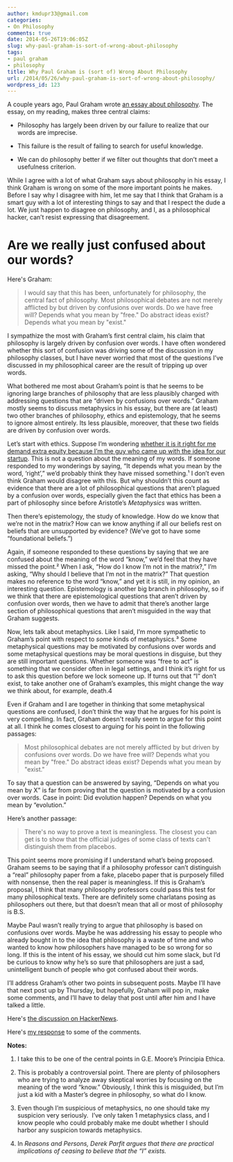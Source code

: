 ```yaml
---
author: kmdupr33@gmail.com
categories:
- On Philosophy
comments: true
date: 2014-05-26T19:06:05Z
slug: why-paul-graham-is-sort-of-wrong-about-philosophy
tags:
- paul graham
- philosophy
title: Why Paul Graham is (sort of) Wrong About Philosophy
url: /2014/05/26/why-paul-graham-is-sort-of-wrong-about-philosophy/
wordpress_id: 123
---
```


A couple years ago, Paul Graham wrote [an essay about philosophy](http://www.paulgraham.com/philosophy.html#f15n). The essay, on my reading, makes three central claims:



	
  * Philosophy has largely been driven by our failure to realize that our words are imprecise.

	
  * This failure is the result of failing to search for useful knowledge.

	
  * We can do philosophy better if we filter out thoughts that don’t meet a usefulness criterion.


While I agree with a lot of what Graham says about philosophy in his essay, I think Graham is wrong on some of the more important points he makes. Before I say why I disagree with him, let me say that I think that Graham is a smart guy with a lot of interesting things to say and that I respect the dude a lot. We just happen to disagree on philosophy, and I, as a philosophical hacker, can’t resist expressing that disagreement.


# **Are we really just confused about our words?**


Here's Graham:


<blockquote>I would say that this has been, unfortunately for philosophy, the central fact of philosophy. Most philosophical debates are not merely afflicted by but driven by confusions over words. Do we have free will? Depends what you mean by "free." Do abstract ideas exist? Depends what you mean by "exist."</blockquote>


I sympathize the most with Graham’s first central claim, his claim that philosophy is largely driven by confusion over words. I have often wondered whether this sort of confusion was driving some of the discussion in my philosophy classes, but I have never worried that most of the questions I’ve discussed in my philosophical career are the result of tripping up over words.

What bothered me most about Graham’s point is that he seems to be ignoring large branches of philosophy that are less plausibly charged with addressing questions that are “driven by confusions over words.” Graham mostly seems to discuss metaphysics in his essay, but there are (at least) two other branches of philosophy, ethics and epistemology, that he seems to ignore almost entirely. Its less plausible, moreover, that these two fields are driven by confusion over words.

Let’s start with ethics. Suppose I’m wondering [whether it is it right for me demand extra equity because I’m the guy who came up with the idea for our startup](https://philosophicalhacker.com/2014/04/24/should-the-idea-person-get-extra-equity/). This is not a question about the meaning of my words. If someone responded to my wonderings by saying, “It depends what you mean by the word, ‘right’,” we’d probably think they have missed something.¹ I don’t even think Graham would disagree with this. But why shouldn’t this count as evidence that there are a lot of philosophical questions that aren’t plagued by a confusion over words, especially given the fact that ethics has been a part of philosophy since before Aristotle’s _Metaphysics_ was written.

Then there’s epistemology, the study of knowledge. How do we know that we’re not in the matrix? How can we know anything if all our beliefs rest on beliefs that are unsupported by evidence? (We’ve got to have some “foundational beliefs.”)

Again, if someone responded to these questions by saying that we are confused about the meaning of the word “know,” we’d feel that they have missed the point.² When I ask, “How do I know I’m not in the matrix?,” I’m asking, “Why should I believe that I’m not in the matrix?” That question makes no reference to the word “know,” and yet it is still, in my opinion, an interesting question. Epistemology is another big branch in philosophy, so if we think that there are epistemological questions that aren’t driven by confusion over words, then we have to admit that there’s another large section of philosophical questions that aren’t misguided in the way that Graham suggests.

Now, lets talk about metaphysics. Like I said, I’m more sympathetic to Graham’s point with respect to _some_ kinds of metaphysics.³ Some metaphysical questions may be motivated by confusions over words and some metaphysical questions may be moral questions in disguise, but they are still important questions. Whether someone was “free to act” is something that we consider often in legal settings, and I think it’s right for us to ask this question before we lock someone up. If turns out that “I” don’t exist, to take another one of Graham’s examples, this might change the way we think about, for example, death.4

Even if Graham and I are together in thinking that some metaphysical questions are confused, I don’t think the way that he argues for his point is very compelling. In fact, Graham doesn't really seem to argue for this point at all. I think he comes closest to arguing for his point in the following passages:


<blockquote>Most philosophical debates are not merely afflicted by but driven by confusions over words. Do we have free will? Depends what you mean by "free." Do abstract ideas exist? Depends what you mean by "exist."</blockquote>


To say that a question can be answered by saying, “Depends on what you mean by X” is far from proving that the question is motivated by a confusion over words. Case in point: Did evolution happen? Depends on what you mean by “evolution.”

Here’s another passage:


<blockquote>There's no way to prove a text is meaningless. The closest you can get is to show that the official judges of some class of texts can't distinguish them from placebos.</blockquote>


This point seems more promising if I understand what’s being proposed. Graham seems to be saying that if a philosophy professor can’t distinguish a “real” philosophy paper from a fake, placebo paper that is purposely filled with nonsense, then the real paper is meaningless. If this is Graham’s proposal, I think that many philosophy professors could pass this test for many philosophical texts. There are definitely some charlatans posing as philosophers out there, but that doesn’t mean that all or most of philosophy is B.S.

Maybe Paul wasn’t really trying to argue that philosophy is based on confusions over words. Maybe he was addressing his essay to people who already bought in to the idea that philosophy is a waste of time and who wanted to know how philosophers have managed to be so wrong for so long. If this is the intent of his essay, we should cut him some slack, but I’d be curious to know why he’s so sure that philosophers are just a sad, unintelligent bunch of people who got confused about their words.

I’ll address Graham’s other two points in subsequent posts. Maybe I’ll have that next post up by Thursday, but hopefully, Graham will pop in, make some comments, and I’ll have to delay that post until after him and I have talked a little.

Here's [the discussion on HackerNews](https://news.ycombinator.com/item?id=7801063).

Here's [my response](http://philosophicalhacker.com/2014/05/27/some-responses-to-your-comments-on-why-paul-graham-is-sort-of-wrong-about-philosophy/) to some of the comments. 

**Notes:**

1. I take this to be one of the central points in G.E. Moore’s Principia Ethica.

2. This is probably a controversial point. There are plenty of philosophers who are trying to analyze away skeptical worries by focusing on the meaning of the word “know.” Obviously, I think this is misguided, but I’m just a kid with a Master’s degree in philosophy, so what do I know.

3. Even though I’m suspicious of metaphysics, no one should take my suspicion very seriously.  I’ve only taken 1 metaphysics class, and I know people who could probably make me doubt whether I should harbor any suspicion towards metaphysics.

4. In _Reasons and Persons, _Derek Parfit argues that there are practical implications of ceasing to believe that the “I” exists_._
